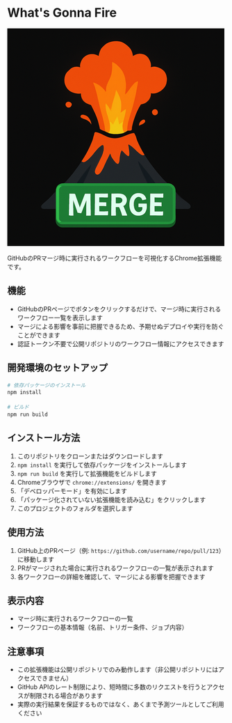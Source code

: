 # What's Gonna Fire

![What's Gonna Fire](whats-gonna-fire.png)

GitHubのPRマージ時に実行されるワークフローを可視化するChrome拡張機能です。

## 機能

- GitHubのPRページでボタンをクリックするだけで、マージ時に実行されるワークフロー一覧を表示します
- マージによる影響を事前に把握できるため、予期せぬデプロイや実行を防ぐことができます
- 認証トークン不要で公開リポジトリのワークフロー情報にアクセスできます

## 開発環境のセットアップ

```bash
# 依存パッケージのインストール
npm install

# ビルド
npm run build
```

## インストール方法

1. このリポジトリをクローンまたはダウンロードします
2. `npm install` を実行して依存パッケージをインストールします
3. `npm run build` を実行して拡張機能をビルドします
4. Chromeブラウザで `chrome://extensions/` を開きます
5. 「デベロッパーモード」を有効にします
6. 「パッケージ化されていない拡張機能を読み込む」をクリックします
7. このプロジェクトのフォルダを選択します

## 使用方法

1. GitHub上のPRページ（例: `https://github.com/username/repo/pull/123`）に移動します
2. PRがマージされた場合に実行されるワークフローの一覧が表示されます
3. 各ワークフローの詳細を確認して、マージによる影響を把握できます

## 表示内容

- マージ時に実行されるワークフローの一覧
- ワークフローの基本情報（名前、トリガー条件、ジョブ内容）

## 注意事項

- この拡張機能は公開リポジトリでのみ動作します（非公開リポジトリにはアクセスできません）
- GitHub APIのレート制限により、短時間に多数のリクエストを行うとアクセスが制限される場合があります
- 実際の実行結果を保証するものではなく、あくまで予測ツールとしてご利用ください 
